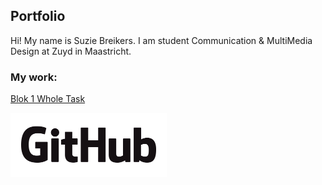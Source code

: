 ## Portfolio

Hi! My name is Suzie Breikers. I am student Communication & MultiMedia Design at Zuyd in Maastricht.  

### My work:

[Blok 1 Whole Task](https://github.com/suziebreikers/portfolio/tree/master/Blok1/11-whole-task)




<img src="GitHub_Logo.png" width="250">

